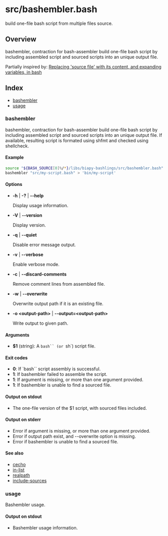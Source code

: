 # src/bashembler.bash

build one-file bash script from multiple files source.

## Overview

bashembler, contraction for bash-assembler build one-file bash script
by including assembled script and sourced scripts into an unique output
file.

Partially inspired by:
[Replacing 'source file' with its content, and expanding variables, in bash](https://stackoverflow.com/questions/37531927/replacing-source-file-with-its-content-and-expanding-variables-in-bash)

## Index

* [bashembler](#bashembler)
* [usage](#usage)

### bashembler

bashembler, contraction for bash-assembler build one-file bash script
by including assembled script and sourced scripts into an unique output
file.
If available, resulting script is formated using shfmt
and checked using shellcheck.

#### Example

```bash
source "${BASH_SOURCE[0]%/*}/libs/biapy-bashlings/src/bashembler.bash"
bashembler "src/my-script.bash" > 'bin/my-script'
```

#### Options

* **-h** | **-?** | **--help**

  Display usage information.

* **-V** | **--version**

  Display version.

* **-q** | **--quiet**

  Disable error message output.

* **-v** | **--verbose**

  Enable verbose mode.

* **-c** | **--discard-comments**

  Remove comment lines from assembled file.

* **-w** | **--overwrite**

  Overwrite output path if it is an existing file.

* **-o \<output-path\>** | **--output=\<output-path\>**

  Write output to given path.

#### Arguments

* **$1** (string): A `bash`` (or `sh`) script file.

#### Exit codes

* **0**: If `bash`` script assembly is successful.
* **1**: If bashembler failed to assemble the script.
* **1**: If argument is missing, or more than one argument provided.
* **1**: If bashembler is unable to find a sourced file.

#### Output on stdout

* The one-file version of the $1 script, with sourced files included.

#### Output on stderr

* Error if argument is missing, or more than one argument provided.
* Error if output path exist, and --overwrite option is missing.
* Error if bashembler is unable to find a sourced file.

#### See also

* [cecho](https://github.com/biapy/biapy-bashlings/blob/main/doc/cecho.md)
* [in-list](https://github.com/biapy/biapy-bashlings/blob/main/doc/in-list.md)
* [realpath](https://github.com/biapy/biapy-bashlings/blob/main/doc/realpath.md)
* [include-sources](./internals/include-sources.md#include-sources)

### usage

Bashembler usage.

#### Output on stdout

* Bashembler usage information.

